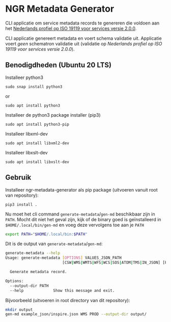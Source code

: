 # NGR Metadata Generator

CLI applicatie om service metadata records te genereren die voldoen aan het [Nederlands profiel op ISO 19119 voor services versie 2.0.0](https://docs.geostandaarden.nl/md/mdprofiel-iso19119/).

CLI applicatie genereert metadata en voert schema validatie uit. Applicatie voert *geen* schematron validatie uit (validatie op *Nederlands profiel op ISO 19119 voor services versie 2.0.0*).

## Benodigdheden (Ubuntu 20 LTS)

Installeer python3

```
sudo snap install python3
```
or
```
sudo apt install python3
```

Installeer de python3 package installer (pip3)

```
sudo apt install python3-pip
```

Installeer libxml-dev

```
sudo apt install libxml2-dev
```

Installeer libxslt-dev
```
sudo apt install libxslt-dev
```

## Gebruik

Installeer ngr-metadata-generator als pip package (uitvoeren vanuit root van repository):

```pip3
pip3 install .
```

Nu moet het cli command `generate-metadata`/`gen-md` beschikbaar zijn in `PATH`. Mocht dit niet het geval zijn, kijk of de binary goed is geïnstalleerd in `$HOME/.local/bin/gen-md` en voeg deze vervolgens toe aan je `PATH`

```bash
export PATH="$HOME/.local/bin:$PATH"
```

Dit is de output van `generate-metadata`/`gen-md`:

```bash
generate-metadata --help
Usage: generate-metadata [OPTIONS] VALUES_JSON_PATH
                         [CSW|WMS|WMTS|WFS|WCS|SOS|ATOM|TMS|IN_JSON] [PROD|TEST]

  Generate metadata record.

Options:
  --output-dir PATH
  --help             Show this message and exit.
```

Bijvoorbeeld (uitvoeren in root directory van dit repository):

```bash
mkdir output
gen-md example_json/inspire.json WMS PROD --output-dir output/
```
